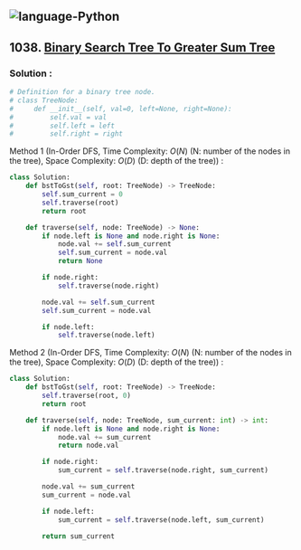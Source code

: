 ![language-Python](https://img.shields.io/badge/Python-ffd43b?style=for-the-badge&logo=PYTHON)
---

## 1038. [Binary Search Tree To Greater Sum Tree](https://leetcode.com/problems/binary-search-tree-to-greater-sum-tree)

### Solution :

```python
# Definition for a binary tree node.
# class TreeNode:
#     def __init__(self, val=0, left=None, right=None):
#         self.val = val
#         self.left = left
#         self.right = right
```

Method 1 (In-Order DFS, Time Complexity: $O(N)$ (N: number of the nodes in the tree), Space Complexity: $O(D)$ (D: depth of the tree)) :
```python
class Solution:
    def bstToGst(self, root: TreeNode) -> TreeNode:
        self.sum_current = 0
        self.traverse(root)
        return root

    def traverse(self, node: TreeNode) -> None:
        if node.left is None and node.right is None:
            node.val += self.sum_current
            self.sum_current = node.val
            return None

        if node.right:
            self.traverse(node.right)

        node.val += self.sum_current
        self.sum_current = node.val

        if node.left:
            self.traverse(node.left)
```

Method 2 (In-Order DFS, Time Complexity: $O(N)$ (N: number of the nodes in the tree), Space Complexity: $O(D)$ (D: depth of the tree)) :
```python
class Solution:
    def bstToGst(self, root: TreeNode) -> TreeNode:
        self.traverse(root, 0)
        return root

    def traverse(self, node: TreeNode, sum_current: int) -> int:
        if node.left is None and node.right is None:
            node.val += sum_current
            return node.val

        if node.right:
            sum_current = self.traverse(node.right, sum_current)

        node.val += sum_current
        sum_current = node.val

        if node.left:
            sum_current = self.traverse(node.left, sum_current)

        return sum_current
```
